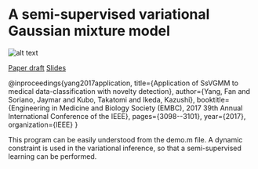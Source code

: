 # A semi-supervised variational Gaussian mixture model

![alt text](https://github.com/fandulu/SsVGMM/blob/master/demo.png)

[Paper draft](https://github.com/fandulu/SsVGMM/blob/master/Application_of_SsVGMM_to_Medical_Data___Classification_with_Novelty_Detection.pdf)
[Slides](https://github.com/fandulu/SsVGMM/blob/master/Application_of_SsVGMM_to_Medical_Data___Classification_with_Novelty_Detection.pdf)

@inproceedings{yang2017application,
  title={Application of SsVGMM to medical data-classification with novelty detection},
  author={Yang, Fan and Soriano, Jaymar and Kubo, Takatomi and Ikeda, Kazushi},
  booktitle={Engineering in Medicine and Biology Society (EMBC), 2017 39th Annual International Conference of the IEEE},
  pages={3098--3101},
  year={2017},
  organization={IEEE}
}

This program can be easily understood from the demo.m file. A dynamic constraint is used in the variational inference, so that a semi-supervised learning can be performed.

